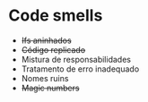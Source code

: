 # Code smells

- ~~Ifs aninhados~~
- ~~Código replicado~~
- Mistura de responsabilidades
- Tratamento de erro inadequado
- Nomes ruins
- ~~Magic numbers~~